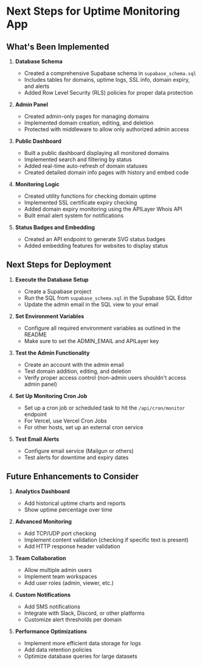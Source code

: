 # Next Steps for Uptime Monitoring App

## What's Been Implemented

1. **Database Schema**
   - Created a comprehensive Supabase schema in `supabase_schema.sql`
   - Includes tables for domains, uptime logs, SSL info, domain expiry, and alerts
   - Added Row Level Security (RLS) policies for proper data protection

2. **Admin Panel**
   - Created admin-only pages for managing domains
   - Implemented domain creation, editing, and deletion
   - Protected with middleware to allow only authorized admin access

3. **Public Dashboard**
   - Built a public dashboard displaying all monitored domains
   - Implemented search and filtering by status
   - Added real-time auto-refresh of domain statuses
   - Created detailed domain info pages with history and embed code

4. **Monitoring Logic**
   - Created utility functions for checking domain uptime
   - Implemented SSL certificate expiry checking
   - Added domain expiry monitoring using the APILayer Whois API
   - Built email alert system for notifications

5. **Status Badges and Embedding**
   - Created an API endpoint to generate SVG status badges
   - Added embedding features for websites to display status

## Next Steps for Deployment

1. **Execute the Database Setup**
   - Create a Supabase project
   - Run the SQL from `supabase_schema.sql` in the Supabase SQL Editor
   - Update the admin email in the SQL view to your email

2. **Set Environment Variables**
   - Configure all required environment variables as outlined in the README
   - Make sure to set the ADMIN_EMAIL and APILayer key

3. **Test the Admin Functionality**
   - Create an account with the admin email
   - Test domain addition, editing, and deletion
   - Verify proper access control (non-admin users shouldn't access admin panel)

4. **Set Up Monitoring Cron Job**
   - Set up a cron job or scheduled task to hit the `/api/cron/monitor` endpoint
   - For Vercel, use Vercel Cron Jobs
   - For other hosts, set up an external cron service

5. **Test Email Alerts**
   - Configure email service (Mailgun or others)
   - Test alerts for downtime and expiry dates

## Future Enhancements to Consider

1. **Analytics Dashboard**
   - Add historical uptime charts and reports
   - Show uptime percentage over time

2. **Advanced Monitoring**
   - Add TCP/UDP port checking
   - Implement content validation (checking if specific text is present)
   - Add HTTP response header validation

3. **Team Collaboration**
   - Allow multiple admin users
   - Implement team workspaces
   - Add user roles (admin, viewer, etc.)

4. **Custom Notifications**
   - Add SMS notifications
   - Integrate with Slack, Discord, or other platforms
   - Customize alert thresholds per domain

5. **Performance Optimizations**
   - Implement more efficient data storage for logs
   - Add data retention policies
   - Optimize database queries for large datasets 